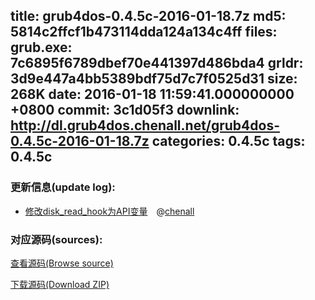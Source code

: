 title: grub4dos-0.4.5c-2016-01-18.7z
md5: 5814c2ffcf1b473114dda124a134c4ff
files:
  grub.exe: 7c6895f6789dbef70e441397d486bda4
  grldr: 3d9e447a4bb5389bdf75d7c7f0525d31
size: 268K
date: 2016-01-18 11:59:41.000000000 +0800
commit: 3c1d05f3
downlink: http://dl.grub4dos.chenall.net/grub4dos-0.4.5c-2016-01-18.7z
categories: 0.4.5c
tags: 0.4.5c
---


### 更新信息(update log):
  * [修改disk_read_hook为API变量](https://github.com/chenall/grub4dos/commit/3c1d05f39e49ec1d7543caa825df00068b96620b)　@[chenall](https://github.com/chenall)

### 对应源码(sources):
  [查看源码(Browse source)](https://github.com/chenall/grub4dos/tree/3c1d05f39e49ec1d7543caa825df00068b96620b)

  [下载源码(Download ZIP)](https://github.com/chenall/grub4dos/archive/3c1d05f39e49ec1d7543caa825df00068b96620b.zip)
